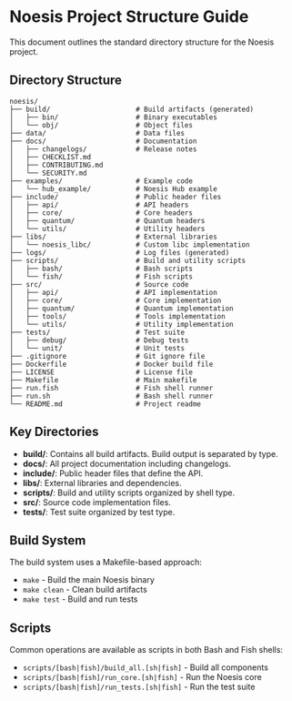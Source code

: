 # Noesis Project Structure Guide

This document outlines the standard directory structure for the Noesis project.

## Directory Structure

```
noesis/
├── build/                     # Build artifacts (generated)
│   ├── bin/                   # Binary executables
│   └── obj/                   # Object files
├── data/                      # Data files
├── docs/                      # Documentation
│   ├── changelogs/            # Release notes
│   ├── CHECKLIST.md
│   ├── CONTRIBUTING.md
│   └── SECURITY.md
├── examples/                  # Example code
│   └── hub_example/           # Noesis Hub example
├── include/                   # Public header files
│   ├── api/                   # API headers
│   ├── core/                  # Core headers
│   ├── quantum/               # Quantum headers
│   └── utils/                 # Utility headers
├── libs/                      # External libraries
│   └── noesis_libc/           # Custom libc implementation
├── logs/                      # Log files (generated)
├── scripts/                   # Build and utility scripts
│   ├── bash/                  # Bash scripts
│   └── fish/                  # Fish scripts
├── src/                       # Source code
│   ├── api/                   # API implementation
│   ├── core/                  # Core implementation
│   ├── quantum/               # Quantum implementation
│   ├── tools/                 # Tools implementation
│   └── utils/                 # Utility implementation
├── tests/                     # Test suite
│   ├── debug/                 # Debug tests
│   └── unit/                  # Unit tests
├── .gitignore                 # Git ignore file
├── Dockerfile                 # Docker build file
├── LICENSE                    # License file
├── Makefile                   # Main makefile
├── run.fish                   # Fish shell runner
├── run.sh                     # Bash shell runner
└── README.md                  # Project readme
```

## Key Directories

- **build/**: Contains all build artifacts. Build output is separated by type.
- **docs/**: All project documentation including changelogs.
- **include/**: Public header files that define the API.
- **libs/**: External libraries and dependencies.
- **scripts/**: Build and utility scripts organized by shell type.
- **src/**: Source code implementation files.
- **tests/**: Test suite organized by test type.

## Build System

The build system uses a Makefile-based approach:

- `make` - Build the main Noesis binary
- `make clean` - Clean build artifacts
- `make test` - Build and run tests

## Scripts

Common operations are available as scripts in both Bash and Fish shells:

- `scripts/[bash|fish]/build_all.[sh|fish]` - Build all components
- `scripts/[bash|fish]/run_core.[sh|fish]` - Run the Noesis core
- `scripts/[bash|fish]/run_tests.[sh|fish]` - Run the test suite
